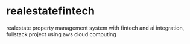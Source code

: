 # realestatefintech
realestate property management system with fintech and ai integration, fullstack project using aws cloud computing
